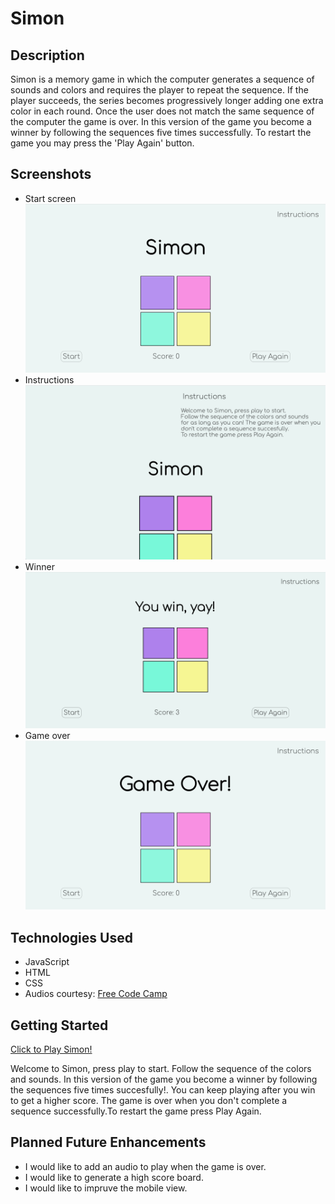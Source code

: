 # Simon 
## Description
Simon is a memory game in which the computer generates a sequence of sounds and colors and requires the player to repeat the sequence. If the player succeeds, the series becomes progressively longer adding one extra color in each round. Once the user does not match the same sequence of the computer the game is over. In this version of the game you become a winner by following the sequences five times successfully. To restart the game you may press the 'Play Again' button. 
## Screenshots
- Start screen
![Start Screen](images/startScreen.jpg)
- Instructions
![Play Again](images/instructionsScreen.jpg)
- Winner
![Play Again](images/winnerScreen.jpg)
- Game over
![Play Again](images/gameOverScreen.jpg)

## Technologies Used
- JavaScript
- HTML
- CSS
- Audios courtesy: [Free Code Camp](https://www.freecodecamp.org")

## Getting Started
[Click to Play Simon!](https://danielamansolino.github.io/Simon/)

Welcome to Simon, press play to start. Follow the sequence of the colors and sounds. In this version of the game you become a winner by following the sequences five times succesfully!. You can keep playing after you win to get a higher score. The game is over when you don't complete a sequence successfully.To restart the game press Play Again.

## Planned Future Enhancements
- I would like to add an audio to play when the game is over.
- I would like to generate a high score board.
- I would like to impruve the mobile view.
